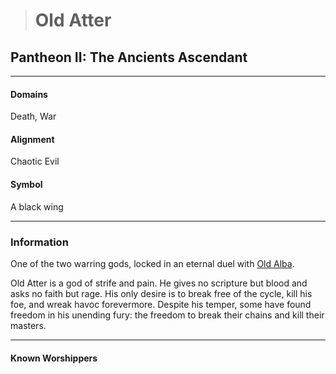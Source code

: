 ># Old Atter

## Pantheon II: The Ancients Ascendant

***

#### Domains 

Death, War

#### Alignment

Chaotic Evil

#### Symbol

A black wing

***

### Information

One of the two warring gods, locked in an eternal duel with [Old Alba](Old%20Alba.md). 

 Old Atter is a god of strife and pain. He gives no scripture but blood and asks no faith but rage. His only desire is to break free of the cycle, kill his foe, and wreak havoc forevermore. Despite his temper, some have found freedom in his unending fury: the freedom to break their chains and kill their masters.

***

#### Known Worshippers
